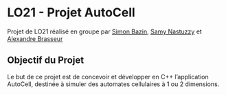 # LO21 - Projet AutoCell

Projet de LO21 réalisé en groupe par [Simon Bazin](https://github.com/sim-baz), [Samy Nastuzzy](https://github.com/NastuzziSamy) et [Alexandre Brasseur](https://github.com/abrasseu)

## Objectif du Projet

Le but de ce projet est de concevoir et développer en C++ l’application AutoCell, destinée à simuler des automates cellulaires à 1 ou 2 dimensions.
